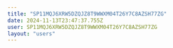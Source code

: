 ```yaml
---
title: "SP11MQJ6XRW5DZQJZ8T9WWXM04T26Y7C8AZSH77ZG"
date: 2024-11-13T23:47:37.755Z
user: SP11MQJ6XRW5DZQJZ8T9WWXM04T26Y7C8AZSH77ZG
layout: "users"
---
```

    